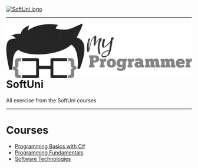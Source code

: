 <a href="https://softuni.bg" rel="Courses">  ![SoftUni logo][logo] <a/>

[logo]: http://innovationstarterbox.bg/wp-content/uploads/2016/05/Softuni_logo_trasparent.png "SoftUni Logo"

---
<img src="logo.png" align="right" />


# SoftUni
All exercise from the SoftUni courses

---

# Courses
- [Programming Basics with C#](https://github.com/peyopeev0206/SoftUni/tree/master/Programming%20Basics%20with%20C%23)
- [Programming Fundamentals](https://github.com/peyopeev0206/SoftUni/tree/master/Programming%20Fundamentals)
- [Software Technologies](https://github.com/peyopeev0206/SoftUni/tree/master/Software%20Technologies)


